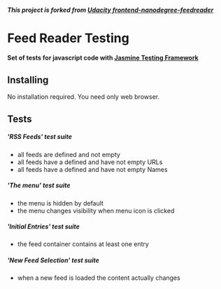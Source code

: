##### This project is forked from [**Udacity frontend-nanodegree-feedreader**](https://github.com/udacity/frontend-nanodegree-feedreader)

# Feed Reader Testing

#### Set of tests for javascript code with [Jasmine Testing Framework](https://jasmine.github.io/)

## Installing

No installation required. You need only web browser.

## Tests

##### 'RSS Feeds' test suite

* all feeds are defined and not empty
* all feeds have a defined and have not empty URLs
* all feeds have a defined and have not empty Names

##### 'The menu' test suite

* the menu is hidden by default
* the menu changes visibility when menu icon is clicked

##### 'Initial Entries' test suite

* the feed container contains at least one entry

##### 'New Feed Selection' test suite

* when a new feed is loaded the content actually changes
